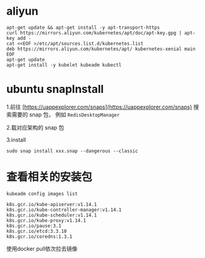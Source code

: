 # aliyun

```
apt-get update && apt-get install -y apt-transport-https
curl https://mirrors.aliyun.com/kubernetes/apt/doc/apt-key.gpg | apt-key add - 
cat <<EOF >/etc/apt/sources.list.d/kubernetes.list
deb https://mirrors.aliyun.com/kubernetes/apt/ kubernetes-xenial main
EOF  
apt-get update
apt-get install -y kubelet kubeadm kubectl
```


# ubuntu snapInstall


1.前往 [https://uappexplorer.com/snaps](https://uappexplorer.com/snaps) 搜索需要的 snap 包， 例如 `RedisDesktopManager`

2.载对应架构的 snap 包

3.install

```
sudo snap install xxx.snap --dangerous --classic
```

# 查看相关的安装包


```
kubeadm config images list
```


```
k8s.gcr.io/kube-apiserver:v1.14.1
k8s.gcr.io/kube-controller-manager:v1.14.1
k8s.gcr.io/kube-scheduler:v1.14.1
k8s.gcr.io/kube-proxy:v1.14.1
k8s.gcr.io/pause:3.1
k8s.gcr.io/etcd:3.3.10
k8s.gcr.io/coredns:1.3.1

```
使用docker pull依次拉去镜像

